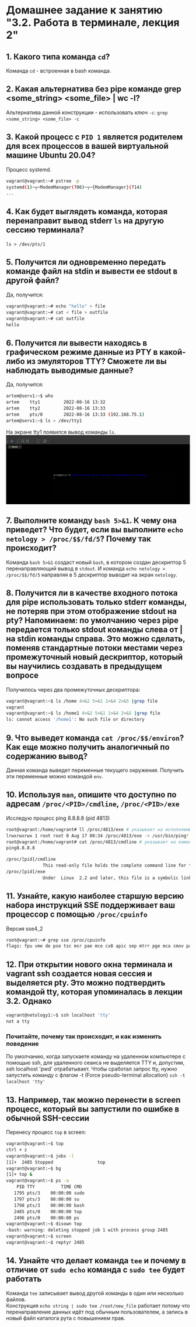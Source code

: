 # Домашнее задание к занятию "3.2. Работа в терминале, лекция 2"

## 1. Какого типа команда `cd`?

Команда `cd` - встроенная в bash команда.

## 2. Какая альтернатива без pipe команде grep <some_string> <some_file> | wc -l?

Альтернатива данной конструкции - использовать ключ `-с`:
`grep <some_string> <some_file> -c`

## 3. Какой процесс с `PID 1` является родителем для всех процессов в вашей виртуальной машине Ubuntu 20.04?

Процесс systemd.

```bash
vagrant@vagrant:~# pstree -p
systemd(1)─┬─ModemManager(706)─┬─{ModemManager}(714)
...
```

## 4. Как будет выглядеть команда, которая перенаправит вывод stderr `ls` на другую сессию терминала?

`ls > /dev/pts/1`

## 5. Получится ли одновременно передать команде файл на stdin и вывести ее stdout в другой файл?

Да, получится:

```bash
vagrant@vagrant:~# echo "hello" > file
vagrant@vagrant:~# cat < file > outfile
vagrant@vagrant:~# cat outfile
hello
```

## 6. Получится ли вывести находясь в графическом режиме данные из PTY в какой-либо из эмуляторов TTY? Сможете ли вы наблюдать выводимые данные?

Да, получится:

```bash
artem@serv1:~$ who
artem    tty1         2022-08-16 13:32
artem    tty2         2022-08-16 13:33
artem    pts/0        2022-08-16 13:33 (192.168.75.1)
artem@serv1:~$ ls > /dev/tty1
```

На экране tty1 появился вывод команды `ls`.
![img.png](img/tty1.png)

## 7. Выполните команду `bash 5>&1`. К чему она приведет? Что будет, если вы выполните `echo netology > /proc/$$/fd/5`? Почему так происходит?

Команда `bash 5>&1` создаст новый `bash`, в котором создан дескриптор 5 перенаправляющий вывод в `stdout`. И команда `echo netology > /proc/$$/fd/5` направляя в 5 дескриптор выводит на экран `netology`.

## 8. Получится ли в качестве входного потока для pipe использовать только stderr команды, не потеряв при этом отображение stdout на pty? Напоминаем: по умолчанию через pipe передается только stdout команды слева от | на stdin команды справа. Это можно сделать, поменяв стандартные потоки местами через промежуточный новый дескриптор, который вы научились создавать в предыдущем вопросе

Получилось через два промежуточных дескриптора:

```bash
vagrant@vagrant:~$ ls /home 4>&2 5>&1 1>&4 2>&5 |grep file
vagrant
vagrant@vagrant:~$ ls /home1 4>&2 5>&1 1>&4 2>&5 |grep file
ls: cannot access '/home1': No such file or directory
```

## 9. Что выведет команда `cat /proc/$$/environ`? Как еще можно получить аналогичный по содержанию вывод?

Данная команда выведет переменные текущего окружения. Получить эти переменные можно командой `env`.

## 10. Используя `man`, опишите что доступно по адресам `/proc/<PID>/cmdline`, `/proc/<PID>/exe`

Исследую процесс ping 8.8.8.8 (pid 4813)

```bash
root@vagrant:/home/vagrant# ll /proc/4813/exe # указывает на исполняемый бинарник
lrwxrwxrwx 1 root root 0 Aug 17 08:34 /proc/4813/exe -> /usr/bin/ping*
root@vagrant:/home/vagrant# cat /proc/4813/cmdline # указывает на командную строку
ping8.8.8.8
```

```bash
/proc/[pid]/cmdline
              This read-only file holds the complete command line for the process,  unless the process is a zombie.
/proc/[pid]/exe
              Under  Linux  2.2 and later, this file is a symbolic link containing the actual pathname of the executed command.
```

## 11. Узнайте, какую наиболее старшую версию набора инструкций SSE поддерживает ваш процессор с помощью `/proc/cpuinfo`

Версия sse4_2

```bash
root@vagrant:~# grep sse /proc/cpuinfo
flags: fpu vme de pse tsc msr pae mce cx8 apic sep mtrr pge mca cmov pat pse36 clflush mmx fxsr sse sse2 ht syscall nx rdtscp lm constant_tsc rep_good nopl xtopology nonstop_tsc cpuid tsc_known_freq pni pclmulqdq ssse3 cx16 pcid sse4_1 sse4_2 x2apic movbe popcnt aes xsave avx rdrand hypervisor lahf_lm abm 3dnowprefetch invpcid_single fsgsbase avx2 invpcid rdseed clflushopt md_clear flush_l1d arch_capabilities
```

## 12. При открытии нового окна терминала и vagrant ssh создается новая сессия и выделяется pty. Это можно подтвердить командой tty, которая упоминалась в лекции 3.2. Однако

```bash
vagrant@netology1:~$ ssh localhost 'tty'
not a tty
```

### Почитайте, почему так происходит, и как изменить поведение

По умолчанию, когда запускаете команду на удаленном компьютере с помощью ssh, для удаленного сеанса не выделяется TTY и, допустим,  ssh localhost 'pwd' отрабатывает.
Чтобы сработал запрос tty, нужно запустить команду с флагом -t (Force pseudo-terminal allocation)
`ssh -t localhost 'tty'`

## 13. Например, так можно перенести в screen процесс, который вы запустили по ошибке в обычной SSH-сессии

Перенесу процесс `top` в screen:

```bash
vagrant@vagrant:~$ top
ctrl + z
vagrant@vagrant:~$ jobs -l
[1]+  2485 Stopped                 top
vagrant@vagrant:~$ bg
[1]+ top &
vagrant@vagrant:~$ ps -a
    PID TTY          TIME CMD
   1795 pts/3    00:00:00 sudo
   1797 pts/3    00:00:00 su
   1798 pts/3    00:00:00 bash
   2485 pts/0    00:00:00 top
   2496 pts/0    00:00:00 ps
vagrant@vagrant:~$ disown top
-bash: warning: deleting stopped job 1 with process group 2485
vagrant@vagrant:~$ screen
vagrant@vagrant:~$ reptyr 2485
```

## 14. Узнайте что делает команда `tee` и почему в отличие от `sudo echo` команда с `sudo tee` будет работать

Команда `tee` записывает вывод другой команды в один или несколько файлов.  
Конструкция `echo string | sudo tee /root/new_file` работает потому что перенаправление данных идёт под обычным пользователем, а запись в новый файл каталога рута с повышением прав.
